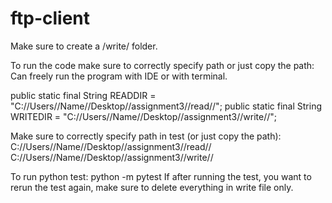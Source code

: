 # ftp-client

Make sure to create a /write/ folder.

To run the code make sure to correctly specify path or just copy the path:
Can freely run the program with IDE or with terminal.

public static final String READDIR = "C://Users//Name//Desktop//assignment3//read//"; 
public static final String WRITEDIR = "C://Users//Name//Desktop//assignment3//write//";

Make sure to correctly specify path in test (or just copy the path): 
C://Users//Name//Desktop//assignment3//read//
C://Users//Name//Desktop//assignment3//write//

To run python test: python -m pytest
If after running the test, you want to rerun the test again, make sure to delete everything in write file only.
